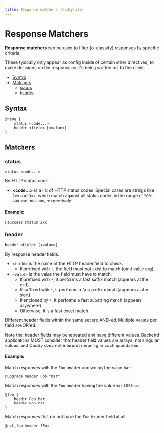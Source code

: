 ```yaml
---
title: Response matchers (Caddyfile)
---
```


<script>
window.$(function() {
	// Response matchers
	window.$('pre.chroma .nd:contains("@")')
		.map(function(k, item) {
			let text = item.innerText.replace(/</g,'&lt;').replace(/>/g,'&gt;');
			let url = '#' + item.innerText.replace(/_/g, "-");
			window.$(item).addClass('nd').removeClass('k')
			window.$(item).html(`<a href="#syntax" style="color: inherit;">${text}</a>`);
		});
	window.$('pre.chroma .k:contains("status")')
		.html('<a href="#status" style="color: inherit;">status</a>');
	window.$('pre.chroma .k:contains("header")')
		.html('<a href="#header" style="color: inherit;">header</a>');

	// We'll add links to all the subdirectives if a matching anchor tag is found on the page.
	addLinksToSubdirectives();
});
</script>

# Response Matchers

**Response matchers** can be used to filter (or classify) responses by specific criteria.

These typically only appear as config inside of certain other directives, to make decisions on the response as it's being written out to the client.

- [Syntax](#syntax)
- [Matchers](#matchers)
	- [status](#status)
	- [header](#header)

## Syntax

```caddy-d
@name {
	status <code...>
	header <field> [<value>]
}
```



## Matchers

### status

```caddy-d
status <code...>
```

By HTTP status code.

- **&lt;code...&gt;** is a list of HTTP status codes. Special cases are strings like `2xx` and `3xx`, which match against all status codes in the range of `200`-`299` and `300`-`399`, respectively.

#### Example:

```caddy-d
@success status 2xx
```



### header

```caddy-d
header <field> [<value>]
```

By response header fields.

- `<field>` is the name of the HTTP header field to check.
	- If prefixed with `!`, the field must not exist to match (omit value arg).
- `<value>` is the value the field must have to match.
	- If prefixed with `*`, it performs a fast suffix match (appears at the end).
	- If suffixed with `*`, it performs a fast prefix match (appears at the start).
	- If enclosed by `*`, it performs a fast substring match (appears anywhere).
	- Otherwise, it is a fast exact match.

Different header fields within the same set are AND-ed. Multiple values per field are OR'ed.

Note that header fields may be repeated and have different values. Backend applications MUST consider that header field values are arrays, not singular values, and Caddy does not interpret meaning in such quandaries.

#### Example:

Match responses with the `Foo` header containing the value `bar`:

```caddy-d
@upgrade header Foo *bar*
```

Match responses with the `Foo` header having the value `bar` OR `baz`:

```caddy-d
@foo {
	header Foo bar
	header Foo baz
}
```

Match responses that do not have the `Foo` header field at all:

```caddy-d
@not_foo header !Foo
```
